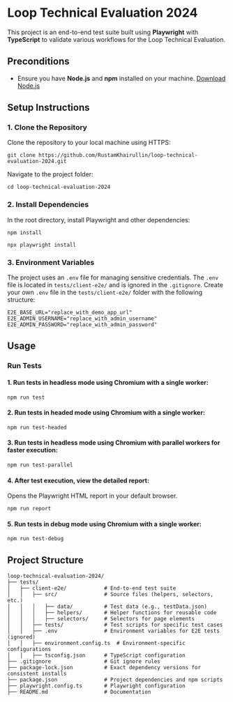 # Loop Technical Evaluation 2024

This project is an end-to-end test suite built using **Playwright** with **TypeScript** to validate various workflows for the Loop Technical Evaluation.

## **Preconditions**

- Ensure you have **Node.js** and **npm** installed on your machine. [Download Node.js](https://nodejs.org)

## **Setup Instructions**

### **1. Clone the Repository**

Clone the repository to your local machine using HTTPS:

```
git clone https://github.com/RustamKhairullin/loop-technical-evaluation-2024.git
```

Navigate to the project folder:

```
cd loop-technical-evaluation-2024
```

### **2. Install Dependencies**

In the root directory, install Playwright and other dependencies:

```
npm install
```

```
npx playwright install
```

### **3. Environment Variables**

The project uses an `.env` file for managing sensitive credentials. The `.env` file is located in `tests/client-e2e/` and is ignored in the `.gitignore`. Create your own `.env` file in the `tests/client-e2e/` folder with the following structure:

```
E2E_BASE_URL="replace_with_demo_app_url"
E2E_ADMIN_USERNAME="replace_with_admin_username"
E2E_ADMIN_PASSWORD="replace_with_admin_password"
```

## **Usage**

### **Run Tests**

#### **1. Run tests in headless mode using Chromium with a single worker:**

```
npm run test
```

#### **2. Run tests in headed mode using Chromium with a single worker:**

```
npm run test-headed
```

#### **3. Run tests in headless mode using Chromium with parallel workers for faster execution:**

```
npm run test-parallel
```

#### **4. After test execution, view the detailed report:**
Opens the Playwright HTML report in your default browser.
```
npm run report
```

#### **5. Run tests in debug mode using Chromium with a single worker:**

```
npm run test-debug
```

## **Project Structure**
```
loop-technical-evaluation-2024/
├── tests/                    
│   ├── client-e2e/            # End-to-end test suite
│   │   ├── src/               # Source files (helpers, selectors, etc.)
│   │   │   ├── data/          # Test data (e.g., testData.json)
│   │   │   ├── helpers/       # Helper functions for reusable code
│   │   │   ├── selectors/     # Selectors for page elements
│   │   ├── tests/             # Test scripts for specific test cases
│   │   ├── .env               # Environment variables for E2E tests (ignored)
│   │   ├── environment.config.ts  # Environment-specific configurations
│   │   ├── tsconfig.json      # TypeScript configuration
├── .gitignore                 # Git ignore rules
├── package-lock.json          # Exact dependency versions for consistent installs
├── package.json               # Project dependencies and npm scripts
├── playwright.config.ts       # Playwright configuration
├── README.md                  # Documentation
```
